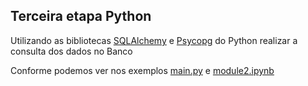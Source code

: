 ## Terceira etapa Python

Utilizando as bibliotecas [SQLAlchemy](https://www.sqlalchemy.org) e [Psycopg](https://www.psycopg.org) do Python realizar a consulta dos dados no Banco

Conforme podemos ver nos exemplos [main.py](https://github.com/agails/How-Bootcamp-Engenharia-de-Dados/blob/master/Module%202/python/main.py) e [module2.ipynb](https://github.com/agails/How-Bootcamp-Engenharia-de-Dados/blob/master/Module%202/python/module2.ipynb)
